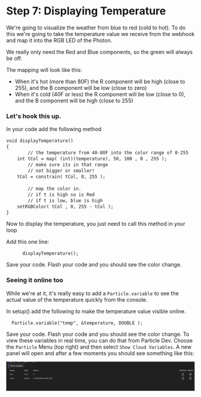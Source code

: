# Step 7: Displaying Temperature

We're going to visualize the weather from blue to red (cold to hot). To do this we're going to take the temperature value we receive from the webhook and map it into the RGB LED of the Photon.

We really only need the Red and Blue components, so the green will always be off.

The mapping will look like this:
- When it's hot (more than 80F) the R component will be high (close to 255), and the B component will be low (close to zero)
- When it's cold (40F or less) the R component will be low (close to 0), and the B component will be high (close to 255)

### Let's hook this up. 

In your code add the following method

````
void displayTemperature()
{
		// the temperature from 40-80F into the color range of 0-255
    int tCol = map( (int)(temperature), 50, 100 , 0 , 255 );
		// make sure its in that range 
		// not bigger or smaller!
    tCol = constrain( tCol, 0, 255 );

		// map the color in.
		// if t is high so is Red
		// if t is low, blue is high
    setRGBColor( tCol , 0, 255 - tCol );
}

````

Now to display the temperature, you just need to call this method in your loop

Add this one line:

````
      displayTemperature();
````

Save your code. Flash your code and you should see the color change. 


### Seeing it online too

While we're at it, it's really easy to add a `Particle.variable` to see the actual value of the temperature quickly from the console. 

In setup() add the following to make the temperature value visible online. 

````
  Particle.variable("temp", &temperature, DOUBLE );
````

Save your code. Flash your code and you should see the color change. To view these variables in real time, you can do that from Particle Dev. Choose the `Particle` Menu (top right) and then select `Show Cloud Variables`. A new panel will open and after a few moments you should see something like this:

![Cloud Variables](temp.png)

